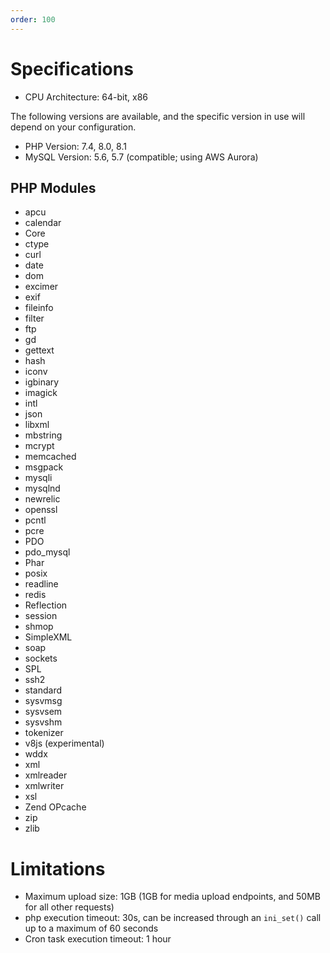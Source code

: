 ```yaml
---
order: 100
---
```

# Specifications

- CPU Architecture: 64-bit, x86

The following versions are available, and the specific version in use will depend on your configuration.

- PHP Version: 7.4, 8.0, 8.1
- MySQL Version: 5.6, 5.7 (compatible; using AWS Aurora)

## PHP Modules

- apcu
- calendar
- Core
- ctype
- curl
- date
- dom
- excimer
- exif
- fileinfo
- filter
- ftp
- gd
- gettext
- hash
- iconv
- igbinary
- imagick
- intl
- json
- libxml
- mbstring
- mcrypt
- memcached
- msgpack
- mysqli
- mysqlnd
- newrelic
- openssl
- pcntl
- pcre
- PDO
- pdo_mysql
- Phar
- posix
- readline
- redis
- Reflection
- session
- shmop
- SimpleXML
- soap
- sockets
- SPL
- ssh2
- standard
- sysvmsg
- sysvsem
- sysvshm
- tokenizer
- v8js (experimental)
- wddx
- xml
- xmlreader
- xmlwriter
- xsl
- Zend OPcache
- zip
- zlib

# Limitations

- Maximum upload size: 1GB (1GB for media upload endpoints, and 50MB for all other requests)
- php execution timeout: 30s, can be increased through an `ini_set()` call up to a maximum of 60 seconds
- Cron task execution timeout: 1 hour
